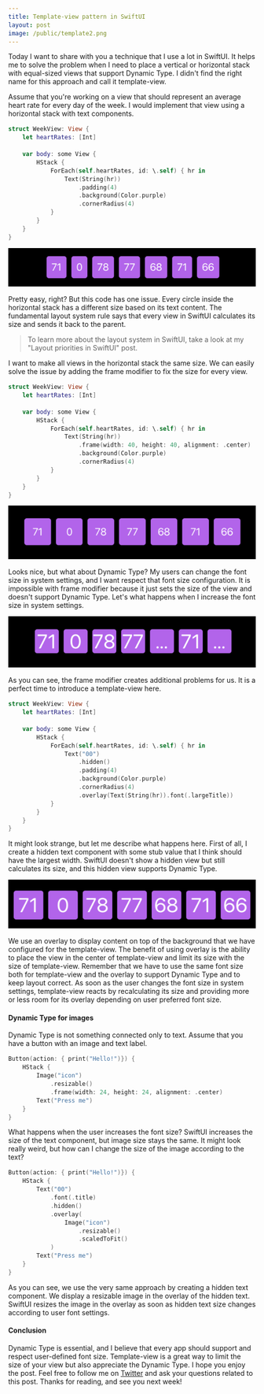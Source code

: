```yaml
---
title: Template-view pattern in SwiftUI
layout: post
image: /public/template2.png
---
```


Today I want to share with you a technique that I use a lot in SwiftUI. It helps me to solve the problem when I need to place a vertical or horizontal stack with equal-sized views that support Dynamic Type. I didn't find the right name for this approach and call it template-view.

Assume that you're working on a view that should represent an average heart rate for every day of the week. I would implement that view using a horizontal stack with text components.

```swift
struct WeekView: View {
    let heartRates: [Int]

    var body: some View {
        HStack {
            ForEach(self.heartRates, id: \.self) { hr in
                Text(String(hr))
                    .padding(4)
                    .background(Color.purple)
                    .cornerRadius(4)
            }
        }
    }
}
```

![template-view](/public/template1.png)

Pretty easy, right? But this code has one issue. Every circle inside the horizontal stack has a different size based on its text content. The fundamental layout system rule says that every view in SwiftUI calculates its size and sends it back to the parent.

> To learn more about the layout system in SwiftUI, take a look at my "Layout priorities in SwiftUI" post.

I want to make all views in the horizontal stack the same size. We can easily solve the issue by adding the frame modifier to fix the size for every view.

```swift
struct WeekView: View {
    let heartRates: [Int]

    var body: some View {
        HStack {
            ForEach(self.heartRates, id: \.self) { hr in
                Text(String(hr))
                    .frame(width: 40, height: 40, alignment: .center)
                    .background(Color.purple)
                    .cornerRadius(4)
            }
        }
    }
}
```

![template-view](/public/template2.png)

Looks nice, but what about Dynamic Type? My users can change the font size in system settings, and I want respect that font size configuration. It is impossible with frame modifier because it just sets the size of the view and doesn't support Dynamic Type. Let's what happens when I increase the font size in system settings.

![template-view](/public/template3.png)

As you can see, the frame modifier creates additional problems for us. It is a perfect time to introduce a template-view here.

```swift
struct WeekView: View {
    let heartRates: [Int]

    var body: some View {
        HStack {
            ForEach(self.heartRates, id: \.self) { hr in
                Text("00")
                    .hidden()
                    .padding(4)
                    .background(Color.purple)
                    .cornerRadius(4)
                    .overlay(Text(String(hr)).font(.largeTitle))
            }
        }
    }
}
```

It might look strange, but let me describe what happens here. First of all, I create a hidden text component with some stub value that I think should have the largest width. SwiftUI doesn't show a hidden view but still calculates its size, and this hidden view supports Dynamic Type.

![template-view](/public/template4.png)

We use an overlay to display content on top of the background that we have configured for the template-view. The benefit of using overlay is the ability to place the view in the center of template-view and limit its size with the size of template-view. Remember that we have to use the same font size both for template-view and the overlay to support Dynamic Type and to keep layout correct. As soon as the user changes the font size in system settings, template-view reacts by recalculating its size and providing more or less room for its overlay depending on user preferred font size.

#### Dynamic Type for images
Dynamic Type is not something connected only to text. Assume that you have a button with an image and text label.

```swift
Button(action: { print("Hello!")}) {
    HStack {
        Image("icon")
            .resizable()
            .frame(width: 24, height: 24, alignment: .center)
        Text("Press me")
    }
}
```

What happens when the user increases the font size? SwiftUI increases the size of the text component, but image size stays the same. It might look really weird, but how can I change the size of the image according to the text?

```swift
Button(action: { print("Hello!")}) {
    HStack {
        Text("00")
            .font(.title)
            .hidden()
            .overlay(
                Image("icon")
                    .resizable()
                    .scaledToFit()
            )
        Text("Press me")
    }
}
```

As you can see, we use the very same approach by creating a hidden text component. We display a resizable image in the overlay of the hidden text. SwiftUI resizes the image in the overlay as soon as hidden text size changes according to user font settings.

#### Conclusion
Dynamic Type is essential, and I believe that every app should support and respect user-defined font size. Template-view is a great way to limit the size of your view but also appreciate the Dynamic Type. I hope you enjoy the post. Feel free to follow me on [Twitter](https://twitter.com/mecid) and ask your questions related to this post. Thanks for reading, and see you next week!
